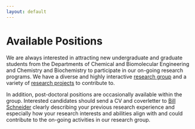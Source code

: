 ```yaml
---
layout: default
---
```

# Available Positions
We are always interested in attracting new undergraduate and graduate students from the Departments of Chemical and Biomolecular Engineering and Chemistry and Biochemistry to participate in our on-going research programs. We have a diverse and highly interactive [research group](/pages/group/current_lab_members) and a variety of [research projects](/pages/research) to contribute to.

In addition, post-doctoral positions are occasionally available within the group. Interested candidates should send a CV and coverletter to [Bill Schneider](mailto:wschneider@nd.edu) clearly describing your previous research experience and especially how your research interests and abilities align with and could contribute to the on-going activities in our research group.
